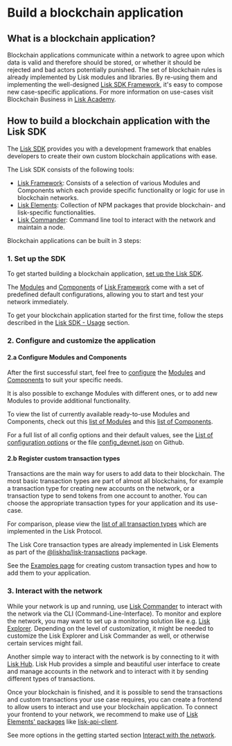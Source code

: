 # Build a blockchain application

## What is a blockchain application?

Blockchain applications communicate within a network to agree upon which data is valid and therefore should be stored, or whether it should be rejected and bad actors potentially punished.
The set of blockchain rules is already implemented by Lisk modules and libraries.
By re-using them and implementing the well-designed [Lisk SDK Framework](../lisk-sdk/introduction.md), it's easy to compose new case-specific applications.
For more information on use-cases visit Blockchain Business in [Lisk Academy](https://lisk.io/academy/blockchain-business/blockchain-in-business).

## How to build a blockchain application with the Lisk SDK

The [Lisk SDK](../lisk-sdk/introduction.md) provides you with a development framework that enables developers to create their own custom blockchain applications with ease.

The Lisk SDK consists of the following tools:

- [Lisk Framework](../lisk-sdk/lisk-framework/introduction.md): Consists of a selection of various Modules and Components which each provide specific functionality or logic for use in blockchain networks.
- [Lisk Elements](../lisk-sdk/lisk-elements/introduction.md): Collection of NPM packages that provide blockchain- and lisk-specific functionalities.
- [Lisk Commander](../lisk-sdk/lisk-commander/introduction.md): Command line tool to interact with the network and maintain a node.

Blockchain applications can be built in 3 steps:

### 1. Set up the SDK
To get started building a blockchain application, [set up the Lisk SDK](../lisk-sdk/introduction.md#setup).

The [Modules](../lisk-sdk/lisk-framework/introduction.md#modules) and [Components](../lisk-sdk/lisk-framework/introduction.md#components) of [Lisk Framework](../lisk-sdk/lisk-framework/introduction.md) come with a set of predefined default configurations, allowing you to start and test your network immediately.

To get your blockchain application started for the first time, follow the steps described in the [Lisk SDK - Usage](../lisk-sdk/introduction.md#usage) section.

### 2. Configure and customize the application

#### 2.a Configure Modules and Components
After the first successful start, feel free to [configure](../lisk-sdk/lisk-framework/configuration.md) the [Modules](../lisk-sdk/lisk-framework/introduction.md#modules) and [Components](../lisk-sdk/lisk-framework/introduction.md#components) to suit your specific needs.

It is also possible to exchange Modules with different ones, or to add new Modules to provide additional functionality.

To view the list of currently available ready-to-use Modules and Components, check out this [list of Modules](../lisk-sdk/lisk-framework/introduction.md#list-of-core-modules) and this [list of Components](../lisk-sdk/lisk-framework/introduction.md#components).

For a full list of all config options and their default values, see the [List of configuration options](configuration.md#list-of-configuration-options) or the file [config_devnet.json](https://github.com/LiskHQ/lisk-sdk/blob/development/sdk/src/samples/config_devnet.json) on Github.

#### 2.b Register custom transaction types
Transactions are the main way for users to add data to their blockchain.
The most basic transaction types are part of almost all blockchains, for example a transaction type for creating new accounts on the network, or a transaction type to send tokens from one account to another.
You can choose the appropriate transaction types for your application and its use-case.

For comparison, please view the [list of all transaction types](../lisk-protocol/transactions) which are implemented in the Lisk Protocol.

The Lisk Core transaction types are already implemented in Lisk Elements as part of the [@liskhq/lisk-transactions](../lisk-sdk/lisk-elements/packages/transactions.md) package.

See the [Examples page](examples.md) for creating custom transaction types and how to add them to your application.

### 3. Interact with the network
While your network is up and running, use [Lisk Commander](../lisk-sdk/lisk-commander/introduction.md) to interact with the network via the CLI (Command-Line-Interface).
To monitor and explore the network, you may want to set up a monitoring solution like e.g. [Lisk Explorer](https://github.com/LiskHQ/lisk-explorer).
Depending on the level of customization, it might be needed to customize the Lisk Explorer and Lisk Commander as well, or otherwise certain services might fail.

Another simple way to interact with the network is by connecting to it with [Lisk Hub](https://github.com/LiskHQ/lisk-hub).
Lisk Hub provides a simple and beautiful user interface to create and manage accounts in the network and to interact with it by sending different types of transactions.

Once your blockchain is finished, and it is possible to send the transactions and custom transactions your use case requires,  you can create a frontend to allow users to interact and use your blockchain application.
To connect your frontend to your network, we recommend to make use of [Lisk Elements' packages](../lisk-sdk/lisk-elements/packages.md) like [lisk-api-client](../lisk-sdk/lisk-elements/packages/api-client.md).

See more options in the getting started section [Interact with the network](interact-with-network.md).
